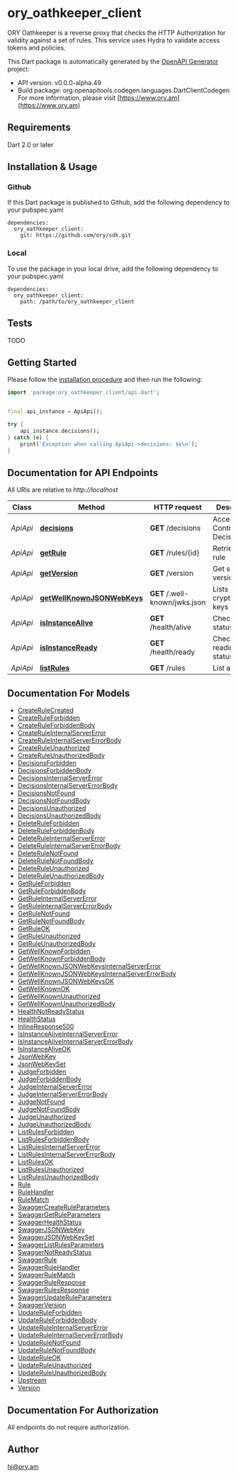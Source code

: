 # ory_oathkeeper_client
ORY Oathkeeper is a reverse proxy that checks the HTTP Authorization for validity against a set of rules. This service uses Hydra to validate access tokens and policies.

This Dart package is automatically generated by the [OpenAPI Generator](https://openapi-generator.tech) project:

- API version: v0.0.0-alpha.49
- Build package: org.openapitools.codegen.languages.DartClientCodegen
For more information, please visit [https://www.ory.am](https://www.ory.am)

## Requirements

Dart 2.0 or later

## Installation & Usage

### Github
If this Dart package is published to Github, add the following dependency to your pubspec.yaml
```
dependencies:
  ory_oathkeeper_client:
    git: https://github.com/ory/sdk.git
```

### Local
To use the package in your local drive, add the following dependency to your pubspec.yaml
```
dependencies:
  ory_oathkeeper_client:
    path: /path/to/ory_oathkeeper_client
```

## Tests

TODO

## Getting Started

Please follow the [installation procedure](#installation--usage) and then run the following:

```dart
import 'package:ory_oathkeeper_client/api.dart';


final api_instance = ApiApi();

try {
    api_instance.decisions();
} catch (e) {
    print('Exception when calling ApiApi->decisions: $e\n');
}

```

## Documentation for API Endpoints

All URIs are relative to *http://localhost*

Class | Method | HTTP request | Description
------------ | ------------- | ------------- | -------------
*ApiApi* | [**decisions**](doc//ApiApi.md#decisions) | **GET** /decisions | Access Control Decision API
*ApiApi* | [**getRule**](doc//ApiApi.md#getrule) | **GET** /rules/{id} | Retrieve a rule
*ApiApi* | [**getVersion**](doc//ApiApi.md#getversion) | **GET** /version | Get service version
*ApiApi* | [**getWellKnownJSONWebKeys**](doc//ApiApi.md#getwellknownjsonwebkeys) | **GET** /.well-known/jwks.json | Lists cryptographic keys
*ApiApi* | [**isInstanceAlive**](doc//ApiApi.md#isinstancealive) | **GET** /health/alive | Check alive status
*ApiApi* | [**isInstanceReady**](doc//ApiApi.md#isinstanceready) | **GET** /health/ready | Check readiness status
*ApiApi* | [**listRules**](doc//ApiApi.md#listrules) | **GET** /rules | List all rules


## Documentation For Models

 - [CreateRuleCreated](doc//CreateRuleCreated.md)
 - [CreateRuleForbidden](doc//CreateRuleForbidden.md)
 - [CreateRuleForbiddenBody](doc//CreateRuleForbiddenBody.md)
 - [CreateRuleInternalServerError](doc//CreateRuleInternalServerError.md)
 - [CreateRuleInternalServerErrorBody](doc//CreateRuleInternalServerErrorBody.md)
 - [CreateRuleUnauthorized](doc//CreateRuleUnauthorized.md)
 - [CreateRuleUnauthorizedBody](doc//CreateRuleUnauthorizedBody.md)
 - [DecisionsForbidden](doc//DecisionsForbidden.md)
 - [DecisionsForbiddenBody](doc//DecisionsForbiddenBody.md)
 - [DecisionsInternalServerError](doc//DecisionsInternalServerError.md)
 - [DecisionsInternalServerErrorBody](doc//DecisionsInternalServerErrorBody.md)
 - [DecisionsNotFound](doc//DecisionsNotFound.md)
 - [DecisionsNotFoundBody](doc//DecisionsNotFoundBody.md)
 - [DecisionsUnauthorized](doc//DecisionsUnauthorized.md)
 - [DecisionsUnauthorizedBody](doc//DecisionsUnauthorizedBody.md)
 - [DeleteRuleForbidden](doc//DeleteRuleForbidden.md)
 - [DeleteRuleForbiddenBody](doc//DeleteRuleForbiddenBody.md)
 - [DeleteRuleInternalServerError](doc//DeleteRuleInternalServerError.md)
 - [DeleteRuleInternalServerErrorBody](doc//DeleteRuleInternalServerErrorBody.md)
 - [DeleteRuleNotFound](doc//DeleteRuleNotFound.md)
 - [DeleteRuleNotFoundBody](doc//DeleteRuleNotFoundBody.md)
 - [DeleteRuleUnauthorized](doc//DeleteRuleUnauthorized.md)
 - [DeleteRuleUnauthorizedBody](doc//DeleteRuleUnauthorizedBody.md)
 - [GetRuleForbidden](doc//GetRuleForbidden.md)
 - [GetRuleForbiddenBody](doc//GetRuleForbiddenBody.md)
 - [GetRuleInternalServerError](doc//GetRuleInternalServerError.md)
 - [GetRuleInternalServerErrorBody](doc//GetRuleInternalServerErrorBody.md)
 - [GetRuleNotFound](doc//GetRuleNotFound.md)
 - [GetRuleNotFoundBody](doc//GetRuleNotFoundBody.md)
 - [GetRuleOK](doc//GetRuleOK.md)
 - [GetRuleUnauthorized](doc//GetRuleUnauthorized.md)
 - [GetRuleUnauthorizedBody](doc//GetRuleUnauthorizedBody.md)
 - [GetWellKnownForbidden](doc//GetWellKnownForbidden.md)
 - [GetWellKnownForbiddenBody](doc//GetWellKnownForbiddenBody.md)
 - [GetWellKnownJSONWebKeysInternalServerError](doc//GetWellKnownJSONWebKeysInternalServerError.md)
 - [GetWellKnownJSONWebKeysInternalServerErrorBody](doc//GetWellKnownJSONWebKeysInternalServerErrorBody.md)
 - [GetWellKnownJSONWebKeysOK](doc//GetWellKnownJSONWebKeysOK.md)
 - [GetWellKnownOK](doc//GetWellKnownOK.md)
 - [GetWellKnownUnauthorized](doc//GetWellKnownUnauthorized.md)
 - [GetWellKnownUnauthorizedBody](doc//GetWellKnownUnauthorizedBody.md)
 - [HealthNotReadyStatus](doc//HealthNotReadyStatus.md)
 - [HealthStatus](doc//HealthStatus.md)
 - [InlineResponse500](doc//InlineResponse500.md)
 - [IsInstanceAliveInternalServerError](doc//IsInstanceAliveInternalServerError.md)
 - [IsInstanceAliveInternalServerErrorBody](doc//IsInstanceAliveInternalServerErrorBody.md)
 - [IsInstanceAliveOK](doc//IsInstanceAliveOK.md)
 - [JsonWebKey](doc//JsonWebKey.md)
 - [JsonWebKeySet](doc//JsonWebKeySet.md)
 - [JudgeForbidden](doc//JudgeForbidden.md)
 - [JudgeForbiddenBody](doc//JudgeForbiddenBody.md)
 - [JudgeInternalServerError](doc//JudgeInternalServerError.md)
 - [JudgeInternalServerErrorBody](doc//JudgeInternalServerErrorBody.md)
 - [JudgeNotFound](doc//JudgeNotFound.md)
 - [JudgeNotFoundBody](doc//JudgeNotFoundBody.md)
 - [JudgeUnauthorized](doc//JudgeUnauthorized.md)
 - [JudgeUnauthorizedBody](doc//JudgeUnauthorizedBody.md)
 - [ListRulesForbidden](doc//ListRulesForbidden.md)
 - [ListRulesForbiddenBody](doc//ListRulesForbiddenBody.md)
 - [ListRulesInternalServerError](doc//ListRulesInternalServerError.md)
 - [ListRulesInternalServerErrorBody](doc//ListRulesInternalServerErrorBody.md)
 - [ListRulesOK](doc//ListRulesOK.md)
 - [ListRulesUnauthorized](doc//ListRulesUnauthorized.md)
 - [ListRulesUnauthorizedBody](doc//ListRulesUnauthorizedBody.md)
 - [Rule](doc//Rule.md)
 - [RuleHandler](doc//RuleHandler.md)
 - [RuleMatch](doc//RuleMatch.md)
 - [SwaggerCreateRuleParameters](doc//SwaggerCreateRuleParameters.md)
 - [SwaggerGetRuleParameters](doc//SwaggerGetRuleParameters.md)
 - [SwaggerHealthStatus](doc//SwaggerHealthStatus.md)
 - [SwaggerJSONWebKey](doc//SwaggerJSONWebKey.md)
 - [SwaggerJSONWebKeySet](doc//SwaggerJSONWebKeySet.md)
 - [SwaggerListRulesParameters](doc//SwaggerListRulesParameters.md)
 - [SwaggerNotReadyStatus](doc//SwaggerNotReadyStatus.md)
 - [SwaggerRule](doc//SwaggerRule.md)
 - [SwaggerRuleHandler](doc//SwaggerRuleHandler.md)
 - [SwaggerRuleMatch](doc//SwaggerRuleMatch.md)
 - [SwaggerRuleResponse](doc//SwaggerRuleResponse.md)
 - [SwaggerRulesResponse](doc//SwaggerRulesResponse.md)
 - [SwaggerUpdateRuleParameters](doc//SwaggerUpdateRuleParameters.md)
 - [SwaggerVersion](doc//SwaggerVersion.md)
 - [UpdateRuleForbidden](doc//UpdateRuleForbidden.md)
 - [UpdateRuleForbiddenBody](doc//UpdateRuleForbiddenBody.md)
 - [UpdateRuleInternalServerError](doc//UpdateRuleInternalServerError.md)
 - [UpdateRuleInternalServerErrorBody](doc//UpdateRuleInternalServerErrorBody.md)
 - [UpdateRuleNotFound](doc//UpdateRuleNotFound.md)
 - [UpdateRuleNotFoundBody](doc//UpdateRuleNotFoundBody.md)
 - [UpdateRuleOK](doc//UpdateRuleOK.md)
 - [UpdateRuleUnauthorized](doc//UpdateRuleUnauthorized.md)
 - [UpdateRuleUnauthorizedBody](doc//UpdateRuleUnauthorizedBody.md)
 - [Upstream](doc//Upstream.md)
 - [Version](doc//Version.md)


## Documentation For Authorization

 All endpoints do not require authorization.


## Author

hi@ory.am



